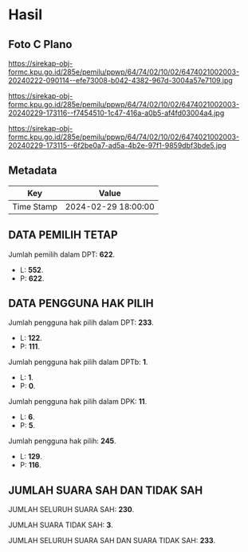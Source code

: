 # Hasil

## Foto C Plano

https://sirekap-obj-formc.kpu.go.id/285e/pemilu/ppwp/64/74/02/10/02/6474021002003-20240222-090114--efe73008-b042-4382-967d-3004a57e7109.jpg

https://sirekap-obj-formc.kpu.go.id/285e/pemilu/ppwp/64/74/02/10/02/6474021002003-20240229-173116--f7454510-1c47-416a-a0b5-af4fd03004a4.jpg

https://sirekap-obj-formc.kpu.go.id/285e/pemilu/ppwp/64/74/02/10/02/6474021002003-20240229-173115--6f2be0a7-ad5a-4b2e-97f1-9859dbf3bde5.jpg


## Metadata

| Key        | Value               |
| ---------- | ------------------- |
| Time Stamp | 2024-02-29 18:00:00 |


## DATA PEMILIH TETAP

Jumlah pemilih dalam DPT: **622**.
 * L: **552**.
 * P: **622**.

## DATA PENGGUNA HAK PILIH

Jumlah pengguna hak pilih dalam DPT: **233**.
 * L: **122**.
 * P: **111**.

Jumlah pengguna hak pilih dalam DPTb: **1**.
 * L: **1**.
 * P: **0**.

Jumlah pengguna hak pilih dalam DPK: **11**.
 * L: **6**.
 * P: **5**.

Jumlah pengguna hak pilih: **245**.
 * L: **129**.
 * P: **116**.

## JUMLAH SUARA SAH DAN TIDAK SAH

JUMLAH SELURUH SUARA SAH: **230**.

JUMLAH SUARA TIDAK SAH: **3**.

JUMLAH SELURUH SUARA SAH DAN SUARA TIDAK SAH: **233**.


